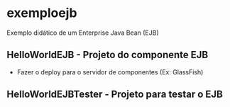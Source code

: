 # exemploejb
Exemplo didático de um Enterprise Java Bean (EJB)

## HelloWorldEJB - Projeto do componente EJB

* Fazer o deploy para o servidor de componentes (Ex: GlassFish)

## HelloWorldEJBTester - Projeto para testar o EJB
